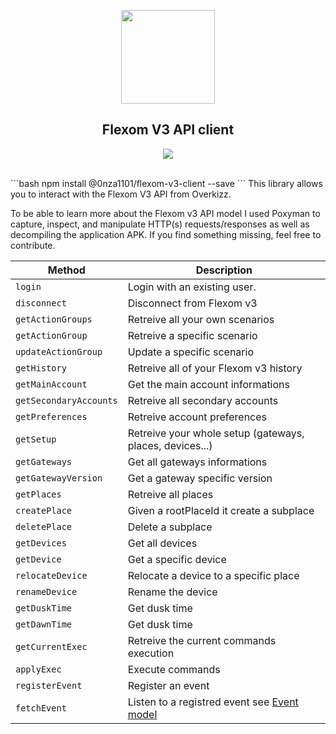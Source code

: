 <p align="center">
  <img src="https://user-images.githubusercontent.com/13056641/161330088-e22c3b0a-c43f-429d-9bd9-cf55d9006e07.png" width="150px" height="150px">
</p>
  
<h2 align="center">
Flexom V3 API client
</h2>
<p align="center">
  <a href="https://www.npmjs.com/package/@0nza1101/flexom-v3-client"><img src="https://img.shields.io/npm/v/@0nza1101%2Fflexom-v3-client?color=6495ED&label="></a>
<p>
<br>
```bash
npm install @0nza1101/flexom-v3-client --save
```
This library allows you to interact with the Flexom V3 API from Overkizz.

To be able to learn more about the Flexom v3 API model I used Poxyman to capture, inspect, and manipulate HTTP(s) requests/responses as well as decompiling the application APK. If you find something missing, feel free to contribute.

| Method | Description |
|--------|-------------|
| `login` | Login with an existing user. |
| `disconnect` | Disconnect from Flexom v3 |
| `getActionGroups` | Retreive all your own scenarios |
| `getActionGroup` | Retreive a specific scenario |
| `updateActionGroup` | Update a specific scenario |
| `getHistory` | Retreive all of your Flexom v3 history |
| `getMainAccount` | Get the main account informations |
| `getSecondaryAccounts` | Retreive all secondary accounts |
| `getPreferences` | Retreive account preferences |
| `getSetup` | Retreive your whole setup (gateways, places, devices...) |
| `getGateways` | Get all gateways informations |
| `getGatewayVersion` | Get a gateway specific version |
| `getPlaces` | Retreive all places |
| `createPlace` | Given a rootPlaceId it create a subplace |
| `deletePlace` | Delete a subplace |
| `getDevices` | Get all devices |
| `getDevice` | Get a specific device |
| `relocateDevice` | Relocate a device to a specific place |
| `renameDevice` | Rename the device |
| `getDuskTime` | Get dusk time |
| `getDawnTime` | Get dusk time |
| `getCurrentExec` | Retreive the current commands execution |
| `applyExec` | Execute commands |
| `registerEvent` | Register an event |
| `fetchEvent` | Listen to a registred event see [Event model](https://github.com/0nza1101/flexom-v3-client/blob/main/src/model/event.ts) |